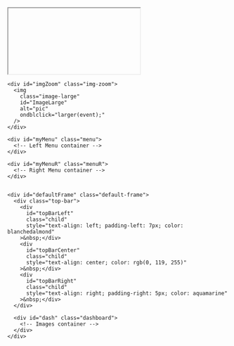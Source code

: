 <!DOCTYPE html>
<html lang="en">
  <head>
    <meta charset="UTF-8" />
    <meta name="viewport" content="width=device-width, initial-scale=1.0" />
    <meta http-equiv="Refresh" content="300" />
    <link rel="preconnect" href="https://fonts.googleapis.com" />
    <link rel="preconnect" href="https://fonts.gstatic.com" crossorigin />
    <link
      href="https://fonts.googleapis.com/css?family=Victor Mono|Audiowide|Bebas Neue"
      rel="stylesheet"
    />
    <link
      href="https://fonts.googleapis.com/css2?family=Roboto+Condensed:wght@100..900&display=swap"
      rel="stylesheet"
    />
    <title>BAMAONE WX DASHBOARD</title>
<!--
	Hamdash
	License: MIT
	https://www.va3hdl.com/projects/hamdash

  Credits:
  Project inspired by the concept of DAVID A GOLD callsign N2MXX published at https://nject.us/HAMSHACK-DASHBOARD-O.html
--

.d8888. d888888b db    db db      d88888b .d8888.
88'  YP `~~88~~' `8b  d8' 88      88'     88'  YP
`8bo.      88     `8bd8'  88      88ooooo `8bo.
  `Y8b.    88       88    88      88~~~~~   `Y8b.
db   8D    88       88    88booo. 88.     db   8D
`8888Y'    YP       YP    Y88888P Y88888P `8888Y'


-->
    <style>
      body {
        background: black;
        font-size: 100%;
        max-width: 100%;
        overflow-x: hidden;
      }

      .iframe-container {
        background-color: black;
        left: 0px;
        border: 0px none;
        height: 100%;
        position: fixed;
        width: 100%;
        bottom: 0px;
        z-index: -2;
      }

      .img-zoom {
        background-color: black;
        left: 0px;
        border: 0px none;
        height: 100%;
        position: fixed;
        width: 100%;
        overflow: hidden;
        bottom: 0px;
        z-index: -2;
      }

      /* Style for the fullscreen container (menu options) */
      .full-screen {
        height: 100%;
        border: 0px none;
        width: 100%;
        margin-bottom: 0px;
        margin-left: 0px;
        -ms-zoom: 1;
        -moz-transform: scale(1);
        -moz-transform-origin: 0 0;
        -o-transform: scale(1);
        -o-transform-origin: 0 0;
        -webkit-transform: scale(1);
        -webkit-transform-origin: 0 0;
      }

      .default-frame {
        margin-top: 0px;
        margin-bottom: 0px;
        margin-left: 0px;
        left: 0px;
        border: 0px none;
        height: 100%;
        position: fixed;
        width: 100%;
        overflow: hidden;
        bottom: 0px;
      }

      .top-bar {
        display: grid;
        grid-template-columns: 2fr 1fr 2fr;
        background-color: #333;
        color: #fff;
        padding: 1vh;
        border: 0px none;
        overflow: hidden;
        position: relative;
        width: auto;
      }

      .child {
        position: relative;
        display: grid;
        border: 1px solid hsl(210deg 8% 50%);
        border-radius: 5px;
        background: hsl(210deg 15% 20%);
        color: white;
        padding: 0.5vh;
        font-family: "Victor Mono", sans-serif;
        font-size: 1.4vw;
      }

      /* Style for the dashboard container */
      .dashboard {
        display: grid;
        grid-template-columns: repeat(4, 1fr);
        grid-gap: 0px;
        border: 0px none;
        margin-bottom: 0px;
        overflow: hidden;
        position: relative;
        width: 100%;
      }

      /* Style for the image container */
      .image-container {
        position: relative;
        float: inline-start;
        margin-right: 0px;
        border: 0px;
        width: 24.9vw;
        height: 31vh;
        overflow: hidden;
        display: flex;
        justify-content: center; /* Horizontal centering */
        align-items: center; /* Vertical centering */
      }

      /* Style for the image */
      .image-container img {
        width: 100%;
        height: 100%;
      }

      /* Style for the image titles */
      .image-title {
        position: absolute;
        top: 6%;
        left: 50%;
        transform: translate(-50%, -50%);
        color: white; /* font color */
        background-color: black;
        font-size: 1vw;
        border-left: 0.25vw solid black;
        border-right: 0.25vw solid black;
        font-family: "Roboto Condensed", sans-serif;
        font-optical-sizing: auto;
        font-weight: 300;
        font-style: normal;
        padding-top: 1px;
      }

      /* Style for the full screen image */
      .image-large {
        display: block;
        position: relative;
        margin-left: auto;
        margin-right: auto;
        max-width: 100%;
        max-height: 100%;
        width: auto;
        height: 100%;
      }

      /* Style for the left menu options */
      .menu {
        display: grid;
        grid-gap: 3px;
        position: absolute;
        width: auto;
        height: auto;
        margin-top: 10vh;
        left: calc(-5.2vw - 0px);
        z-index: 2;
        overflow: hidden;
        transition: 0.3s;
      }

      /* Style for the right menu options */
      .menuR {
        display: grid;
        grid-gap: 3px;
        position: absolute;
        width: 30px;
        height: auto;
        margin-top: 10vh;
        right: -1px;
        z-index: 2;
        transition: 0.3s;
      }

      #myMenu:hover {
        width: 7vw;
        left: 0px;
      }

      #myMenuR:hover {
        width: 7vw;
        right: 0px;
      }

      #mySidenav a {
        position: relative;
        float: inline-start;
        left: calc(-0.2vw - 10px);
        transition: 0.3s;
        padding-left: 15px;
        padding-right: 15px;
        padding-top: 12px;
        padding-bottom: 8px;
        width: 5vw;
        text-decoration: none;
        font-family: "Bebas Neue", sans-serif;
        font-size: 1.2vw;
        font-optical-sizing: auto;
        font-weight: 300;
        font-style: normal;
        text-align: right;
        color: white;
        border-radius: 0 5px 5px 0;
        box-shadow: 4px 4px 12px rgba(0, 0, 0, 0.5);
      }

      #mySidenav a:hover {
        left: 0;
      }

      #mySidenavR a {
        position: relative;
        float: inline-start;
        right: calc(-0.2vw - 10px);
        transition: 0.3s;
        padding-left: 05px;
        padding-right: 15px;
        padding-top: 12px;
        padding-bottom: 8px;
        width: 7vw;
        text-decoration: none;
        font-family: "Bebas Neue", sans-serif;
        font-size: 1.2vw;
        font-optical-sizing: auto;
        font-weight: 300;
        font-style: normal;
        text-align: left;
        color: white;
        border-radius: 5px 0px 0px 5px;
        box-shadow: 4px 4px 12px rgba(0, 0, 0, 0.5);
      }

      #mySidenavR a:hover {
        right: 0;
        width: 7vw;
      }
    </style>
  </head>
  <!--
.d8888.  .o88b. d8888b. d888888b d8888b. d888888b .d8888.
88'  YP d8P  Y8 88  `8D   `88'   88  `8D `~~88~~' 88'  YP
`8bo.   8P      88oobY'    88    88oodD'    88    `8bo.
  `Y8b. 8b      88`8b      88    88~~~      88      `Y8b.
db   8D Y8b  d8 88 `88.   .88.   88         88    db   8D
`8888Y'  `Y88P' 88   YD Y888888P 88         YP    `8888Y'


-->
  <script src="wheelzoom.js"></script>
  <script src="config.js"></script>
  <script>
    var largeShow = 0;
    var aIdx = [1, 1, 1, 1, 1, 1, 1, 1, 1, 1, 1, 1];

    // This function shows the embedded websites
    function MenuOpt(num) {
      // Stop refreshes
      window.stop();
      clearTimeout(getSlideId);
      //
      document.getElementById("FullScreen").style.display = "block";
      document.getElementById("iFrameContainer").style.zIndex = 1;
      document.getElementById("FullScreen").src = aURL[num][2];
      document.getElementById("FullScreen").style.transform =
        "scale(" + aURL[num][3] + ")";

      if (aURL[num][1].toLowerCase() == "back") {
        // Start refreshes
        window.location.reload(true);
        getSlideId = setInterval(() => slide(), 5000);
        //
        wheelzoom(document.querySelectorAll("img"));
      } else if (aURL[num][1].toLowerCase() == "refresh") {
        // Start refreshes
        window.location.reload(true);
        getSlideId = setInterval(() => slide(), 5000);
        //
      } else if (aURL[num][1].toLowerCase() == "help") {
        alert(`Double click on an image to expand to full screen.
Double click again to close full screen view.
Right click on an image to display the next one.
The content refreshes automatically every 5 minutes.
`);
      }
    }

    // This function shows the larger images when double click to enlarge
    function larger(event) {
      var targetElement = event.target || event.srcElement;
      if (largeShow == 1) {
        // Start refreshes
        window.location.reload(true);
        getSlideId = setInterval(() => slide(), 5000);
        //
        largeShow = 0;
        document.getElementById("imgZoom").style.display = "none";
        document.getElementById("imgZoom").style.zIndex = -2;
      } else {
        // Stop refreshes
        window.stop();
        clearTimeout(getSlideId);
        //
        largeShow = 1;
        document.getElementById("imgZoom").style.display = "block";
        document.getElementById("imgZoom").style.zIndex = 3;
        document.getElementById("ImageLarge").src =
          targetElement.style.backgroundImage
            .replace(/^url\(["']?/, "")
            .replace(/["']?\)$/, "");
      }
    }

    // Manually rotate images
    function rotate(event) {
      event.preventDefault();
      var targetElement = event.target || event.srcElement;
      i = +targetElement.id.match(/\d+/)[0];
      if (aIMG[i].length > 2) {
        ++aIdx[i];
        if (aIdx[i] > aIMG[i].length - 1) {
          aIdx[i] = 1;
        }
        document.getElementById(targetElement.id).src = aIMG[i][aIdx[i]];
      }
    }

    // Automatically rotate images
    function slide() {
      // get the locations with multiple images
      aIMG.forEach(function (innerArray, i) {
        if (aIMG[i].length > 2) {
          ++aIdx[i];
          if (aIdx[i] > aIMG[i].length - 1) {
            aIdx[i] = 1;
          }
          // console.log("Image" + i, " ", aIMG[i][aIdx[i]]);
          img = document.getElementById("Image" + i);
          img.src = aIMG[i][aIdx[i]];
          // img.style.opacity = 0;
          // img.style.transform = "translateX(-100%)";
        }
      });
      // setTimeout(() => {
      //   aIMG.forEach(function (innerArray, i) {
      //     if (aIMG[i].length > 2) {
      //       console.log("Image" + i);
      //       img = document.getElementById("Image" + i);
      //       // img.style.opacity = 1;
      //       // img.style.transform = "translateX(0)";
      //       img.src = aIMG[i][aIdx[i]];
      //     }
      //   });
      // }, 1000);
    }

    function start() {
      // Get the parent div for Menu container
      var parentDiv = document.getElementById("myMenu");
      var parentDivR = document.getElementById("myMenuR");
      // Append the new div to the parent div
      aURL.forEach(function (innerArray, index) {
        // Create a new div element
        var newDiv = document.createElement("div");
        newDiv.innerHTML = `<a href="#" style="background-color:#${innerArray[0]};" onclick="MenuOpt(${index})">${innerArray[1]}</a>`;
        if (innerArray[4] == "R") {
          // Set some properties for the new div
          newDiv.id = "mySidenavR";
          newDiv.className = "sidenavR";
          parentDivR.appendChild(newDiv);
        } else {
          // Set some properties for the new div
          newDiv.id = "mySidenav";
          newDiv.className = "sidenav";
          parentDiv.appendChild(newDiv);
        }
      });

      // Get the parent div for Dashboard container
      var parentDiv = document.getElementById("dash");
      // Append the new div to the parent div
      aIMG.forEach(function (innerArray, index) {
        // Create a new div element
        var newDiv = document.createElement("div");
        // Set some properties for the new div
        newDiv.className = "image-container";
        // Create a new img element
        var newImg = document.createElement("img");
        newImg.id = `Image${index}`;
        newImg.src = innerArray[1];
        newImg.oncontextmenu = rotate;
        newImg.ondblclick = larger;
        parentDiv.appendChild(newDiv);
        newDiv.appendChild(newImg);
        // Create a new div element for img title
        var newTtl = document.createElement("div");
        newTtl.className = "image-title";
        newTtl.innerHTML = innerArray[0];
        newDiv.appendChild(newTtl);
      });

      // assign wheelzoom functionality to all 12 images
      wheelzoom(document.querySelectorAll("img"));

      window.addEventListener("resize", function () {
        "use strict";
        window.location.reload();
      });

      getSlideId = setInterval(() => slide(), 30000);
    }

    // This function update the time on the top bar
    function updateTopBar() {
      const now = new Date();

      const options = { weekday: "long", month: "long", day: "numeric" };

      const localDate = now.toLocaleDateString("en-US", options);
      const localTime = now.toLocaleTimeString("en-US", {
        hour12: true,
        hour: "2-digit",
        minute: "2-digit",
        second: "2-digit",
        timeZoneName: "short",
      });

      const utcDate = now.toISOString().slice(0, 10);
      const utcTime = now.toISOString().slice(11, 19) + " UTC";

      const topBarLeft = document.getElementById("topBarLeft");
      topBarLeft.textContent = `${localDate} - ${localTime}`;
      const topBarCenter = document.getElementById("topBarCenter");
      topBarCenter.textContent = topBarCenterText;
      const topBarRight = document.getElementById("topBarRight");
      topBarRight.textContent = `${utcDate} ${utcTime}`;
    }

    // Update every second
    setInterval(updateTopBar, 1000);

  </script>
  <!--
d8888b.  .d88b.  d8888b. db    db
88  `8D .8P  Y8. 88  `8D `8b  d8'
88oooY' 88    88 88   88  `8bd8'
88~~~b. 88    88 88   88    88
88   8D `8b  d8' 88  .8D    88
Y8888P'  `Y88P'  Y8888D'    YP


-->
  <body onload="start()">
    <div id="iFrameContainer" class="iframe-container">
      <iframe
        class="full-screen"
        id="FullScreen"
        src=""
        title="Zoom"
      ></iframe>
    </div>

    <div id="imgZoom" class="img-zoom">
      <img
        class="image-large"
        id="ImageLarge"
        alt="pic"
        ondblclick="larger(event);"
      />
    </div>

    <div id="myMenu" class="menu">
      <!-- Left Menu container -->
    </div>

    <div id="myMenuR" class="menuR">
      <!-- Right Menu container -->
    </div>


    <div id="defaultFrame" class="default-frame">
      <div class="top-bar">
        <div
          id="topBarLeft"
          class="child"
          style="text-align: left; padding-left: 7px; color: blanchedalmond"
        >&nbsp;</div>
        <div
          id="topBarCenter"
          class="child"
          style="text-align: center; color: rgb(0, 119, 255)"
        >&nbsp;</div>
        <div
          id="topBarRight"
          class="child"
          style="text-align: right; padding-right: 5px; color: aquamarine"
        >&nbsp;</div>
      </div>
      
      <div id="dash" class="dashboard">
        <!-- Images container -->
      </div>
    </div>
  </body>
</html>
